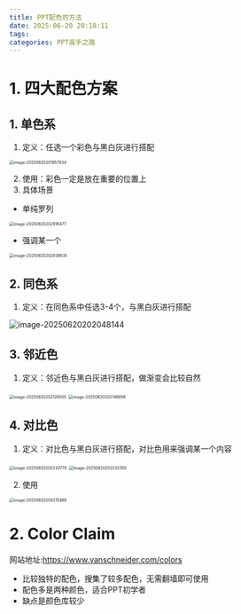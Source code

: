 ```yaml
---
title: PPT配色的方法
date: 2025-06-20 20:18:11
tags:
categories: PPT高手之路
---
```


# 1. 四大配色方案

## 1. 单色系

1. 定义：任选一个彩色与黑白灰进行搭配

<img src="https://panyuro.oss-cn-beijing.aliyuncs.com/image-20250620201957934.png" alt="image-20250620201957934" style="zoom:50%;" />

2. 使用：彩色一定是放在重要的位置上
3. 具体场景

- 单纯罗列

<img src="https://panyuro.oss-cn-beijing.aliyuncs.com/image-20250620202918477.png" alt="image-20250620202918477" style="zoom:50%;" />

- 强调某一个

<img src="https://panyuro.oss-cn-beijing.aliyuncs.com/image-20250620202938635.png" alt="image-20250620202938635" style="zoom:50%;" />

## 2. 同色系

1. 定义：在同色系中任选3-4个，与黑白灰进行搭配

![image-20250620202048144](https://panyuro.oss-cn-beijing.aliyuncs.com/image-20250620202048144.png)

## 3. 邻近色

1. 定义：邻近色与黑白灰进行搭配，做渐变会比较自然

<img src="https://panyuro.oss-cn-beijing.aliyuncs.com/image-20250620202126505.png" alt="image-20250620202126505" style="zoom:50%;" />

<img src="https://panyuro.oss-cn-beijing.aliyuncs.com/image-20250620202146858.png" alt="image-20250620202146858" style="zoom:50%;" />

## 4. 对比色

1. 定义：对比色与黑白灰进行搭配，对比色用来强调某一个内容

<img src="https://panyuro.oss-cn-beijing.aliyuncs.com/image-20250620202220774.png" alt="image-20250620202220774" style="zoom:50%;" />

<img src="https://panyuro.oss-cn-beijing.aliyuncs.com/image-20250620202232350.png" alt="image-20250620202232350" style="zoom:50%;" />

2. 使用

<img src="https://panyuro.oss-cn-beijing.aliyuncs.com/image-20250620204215469.png" alt="image-20250620204215469" style="zoom:50%;" />

# 2.  Color Claim

网站地址:https://www.vanschneider.com/colors

- 比较独特的配色，搜集了较多配色，无需翻墙即可使用
- 配色多是两种颜色，适合PPT初学者
- 缺点是颜色库较少

